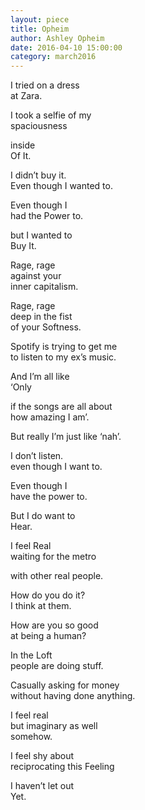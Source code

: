 ```yaml
---
layout: piece
title: Opheim
author: Ashley Opheim
date: 2016-04-10 15:00:00
category: march2016
---
```

I tried on a dress <br>
at Zara.

I took a selfie of my<br>
spaciousness

inside<br>
Of It.

I didn’t buy it.<br>
Even though I wanted to.

Even though I <br>
had the Power to.

but I wanted to<br>
Buy It.





Rage, rage<br>
against your<br>
inner capitalism.

Rage, rage <br>
deep in the fist<br>
of your Softness.





Spotify is trying to get me<br>
to listen to my ex’s music.

And I’m all like<br>
‘Only 

if the songs are all about <br>
how amazing I am’.

But really I’m just like ‘nah’.<br>

I don’t listen.<br>
even though I want to.

Even though I<br>
have the power to.

But I do want to<br>
Hear.





I feel Real<br>
waiting for the metro

with other real people.

How do you do it?<br>
I think at them.

How are you so good<br>
at being a human?

In the Loft<br>
people are doing stuff.

Casually asking for money<br>
without having done anything.

I feel real<br>
but imaginary as well<br>
somehow.

I feel shy about<br>
reciprocating this Feeling

I haven’t let out<br>
Yet.